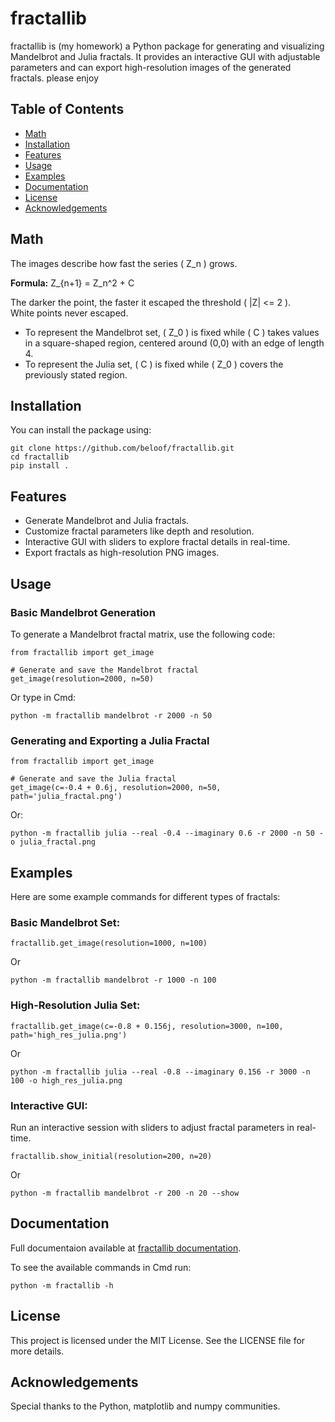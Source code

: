 

# fractallib

fractallib is (my homework) a Python package for generating and visualizing Mandelbrot and Julia fractals. It provides an interactive GUI with adjustable parameters and can export high-resolution images of the generated fractals. please enjoy

## Table of Contents
- [Math](#math)
- [Installation](#installation)
- [Features](#features)
- [Usage](#usage)
- [Examples](#examples)
- [Documentation](#documentation)
- [License](#license)
- [Acknowledgements](#acknowledgements)

## Math

The images describe how fast the series \( Z_n \) grows.

**Formula:**
Z_{n+1} = Z_n^2 + C

The darker the point, the faster it escaped the threshold \( |Z| <= 2 \).  
White points never escaped.

- To represent the Mandelbrot set, \( Z_0 \) is fixed while \( C \) takes values in a square-shaped region, centered around (0,0) with an edge of length 4.
- To represent the Julia set, \( C \) is fixed while \( Z_0 \) covers the previously stated region.


## Installation

You can install the package using:

```
git clone https://github.com/beloof/fractallib.git
cd fractallib
pip install .
```

## Features

- Generate Mandelbrot and Julia fractals.
- Customize fractal parameters like depth and resolution.
- Interactive GUI with sliders to explore fractal details in real-time.
- Export fractals as high-resolution PNG images.

## Usage

### Basic Mandelbrot Generation

To generate a Mandelbrot fractal matrix, use the following code:

```
from fractallib import get_image

# Generate and save the Mandelbrot fractal
get_image(resolution=2000, n=50)
```
Or type in Cmd:

```
python -m fractallib mandelbrot -r 2000 -n 50
```

### Generating and Exporting a Julia Fractal

```
from fractallib import get_image

# Generate and save the Julia fractal
get_image(c=-0.4 + 0.6j, resolution=2000, n=50, path='julia_fractal.png')
```

Or:
```
python -m fractallib julia --real -0.4 --imaginary 0.6 -r 2000 -n 50 -o julia_fractal.png
```

## Examples

Here are some example commands for different types of fractals:

### Basic Mandelbrot Set:

```
fractallib.get_image(resolution=1000, n=100)
```

Or

```
python -m fractallib mandelbrot -r 1000 -n 100
```

### High-Resolution Julia Set:

```
fractallib.get_image(c=-0.8 + 0.156j, resolution=3000, n=100, path='high_res_julia.png')
```
Or

```
python -m fractallib julia --real -0.8 --imaginary 0.156 -r 3000 -n 100 -o high_res_julia.png
```

### Interactive GUI:

Run an interactive session with sliders to adjust fractal parameters in real-time.

```
fractallib.show_initial(resolution=200, n=20)
```
Or

```
python -m fractallib mandelbrot -r 200 -n 20 --show
```

## Documentation

Full documentaion available at [fractallib documentation](https://github.com/beloof/fractallib/blob/main/documentation/build/html/fractallib.html).  
  
To see the available commands in Cmd run:

```
python -m fractallib -h
```

## License

This project is licensed under the MIT License. See the LICENSE file for more details.

## Acknowledgements

Special thanks to the Python, matplotlib and numpy communities.
